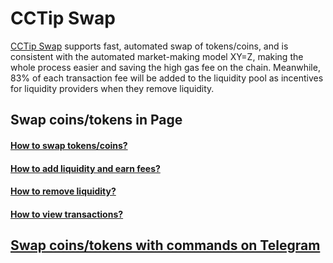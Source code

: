 # CCTip Swap

[CCTip Swap](https://cctip.io/swap) supports fast, automated swap of tokens/coins, and is consistent with the automated market-making model XY=Z, making the whole process easier and saving the high gas fee on the chain. Meanwhile, 83% of each transaction fee will be added to the liquidity pool as incentives for liquidity providers when they remove liquidity.

## Swap coins/tokens in Page

#### [How to swap tokens/coins?](https://doc.cctip.io/cctip-swap/swap-coins-tokens-in-page/how-to-swap-tokens-coins)

#### [How to add liquidity and earn fees?](https://doc.cctip.io/cctip-swap/swap-coins-tokens-in-page/how-to-add-liquidity-and-earn-fees)

#### [How to remove liquidity?](https://doc.cctip.io/cctip-swap/swap-coins-tokens-in-page/how-to-remove-liquidity)

#### [How to view transactions?](https://doc.cctip.io/cctip-swap/swap-coins-tokens-in-page/how-to-view-transactions)

## [Swap coins/tokens with commands on Telegram](https://doc.cctip.io/cctip-swap/swap-coins-tokens-with-commands-on-telegram)



### 



